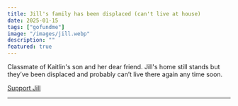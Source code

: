 ```yaml
---
title: Jill's family has been displaced (can't live at house)
date: 2025-01-15
tags: ["gofundme"]
image: "/images/jill.webp"
description: ""
featured: true
---
```


Classmate of Kaitlin's son and her dear friend. Jill's home still stands but they’ve been displaced and probably can’t live there again any time soon.

[Support Jill](https://gofund.me/57bc0cf7)

---
